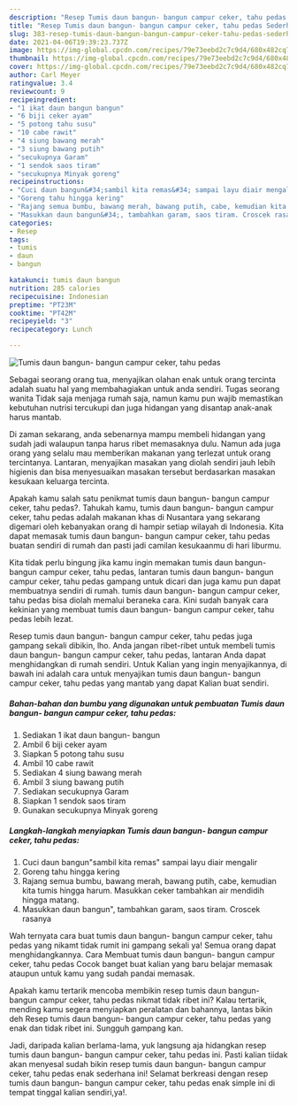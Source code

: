```yaml
---
description: "Resep Tumis daun bangun- bangun campur ceker, tahu pedas Sederhana Untuk Jualan"
title: "Resep Tumis daun bangun- bangun campur ceker, tahu pedas Sederhana Untuk Jualan"
slug: 383-resep-tumis-daun-bangun-bangun-campur-ceker-tahu-pedas-sederhana-untuk-jualan
date: 2021-04-06T19:39:23.737Z
image: https://img-global.cpcdn.com/recipes/79e73eebd2c7c9d4/680x482cq70/tumis-daun-bangun-bangun-campur-ceker-tahu-pedas-foto-resep-utama.jpg
thumbnail: https://img-global.cpcdn.com/recipes/79e73eebd2c7c9d4/680x482cq70/tumis-daun-bangun-bangun-campur-ceker-tahu-pedas-foto-resep-utama.jpg
cover: https://img-global.cpcdn.com/recipes/79e73eebd2c7c9d4/680x482cq70/tumis-daun-bangun-bangun-campur-ceker-tahu-pedas-foto-resep-utama.jpg
author: Carl Meyer
ratingvalue: 3.4
reviewcount: 9
recipeingredient:
- "1 ikat daun bangun bangun"
- "6 biji ceker ayam"
- "5 potong tahu susu"
- "10 cabe rawit"
- "4 siung bawang merah"
- "3 siung bawang putih"
- "secukupnya Garam"
- "1 sendok saos tiram"
- "secukupnya Minyak goreng"
recipeinstructions:
- "Cuci daun bangun&#34;sambil kita remas&#34; sampai layu diair mengalir"
- "Goreng tahu hingga kering"
- "Rajang semua bumbu, bawang merah, bawang putih, cabe, kemudian kita tumis hingga harum. Masukkan ceker tambahkan air mendidih hingga matang."
- "Masukkan daun bangun&#34;, tambahkan garam, saos tiram. Croscek rasanya"
categories:
- Resep
tags:
- tumis
- daun
- bangun

katakunci: tumis daun bangun 
nutrition: 285 calories
recipecuisine: Indonesian
preptime: "PT23M"
cooktime: "PT42M"
recipeyield: "3"
recipecategory: Lunch

---
```



![Tumis daun bangun- bangun campur ceker, tahu pedas](https://img-global.cpcdn.com/recipes/79e73eebd2c7c9d4/680x482cq70/tumis-daun-bangun-bangun-campur-ceker-tahu-pedas-foto-resep-utama.jpg)

Sebagai seorang orang tua, menyajikan olahan enak untuk orang tercinta adalah suatu hal yang membahagiakan untuk anda sendiri. Tugas seorang  wanita Tidak saja menjaga rumah saja, namun kamu pun wajib memastikan kebutuhan nutrisi tercukupi dan juga hidangan yang disantap anak-anak harus mantab.

Di zaman  sekarang, anda sebenarnya mampu membeli hidangan yang sudah jadi walaupun tanpa harus ribet memasaknya dulu. Namun ada juga orang yang selalu mau memberikan makanan yang terlezat untuk orang tercintanya. Lantaran, menyajikan masakan yang diolah sendiri jauh lebih higienis dan bisa menyesuaikan masakan tersebut berdasarkan masakan kesukaan keluarga tercinta. 



Apakah kamu salah satu penikmat tumis daun bangun- bangun campur ceker, tahu pedas?. Tahukah kamu, tumis daun bangun- bangun campur ceker, tahu pedas adalah makanan khas di Nusantara yang sekarang digemari oleh kebanyakan orang di hampir setiap wilayah di Indonesia. Kita dapat memasak tumis daun bangun- bangun campur ceker, tahu pedas buatan sendiri di rumah dan pasti jadi camilan kesukaanmu di hari liburmu.

Kita tidak perlu bingung jika kamu ingin memakan tumis daun bangun- bangun campur ceker, tahu pedas, lantaran tumis daun bangun- bangun campur ceker, tahu pedas gampang untuk dicari dan juga kamu pun dapat membuatnya sendiri di rumah. tumis daun bangun- bangun campur ceker, tahu pedas bisa diolah memalui beraneka cara. Kini sudah banyak cara kekinian yang membuat tumis daun bangun- bangun campur ceker, tahu pedas lebih lezat.

Resep tumis daun bangun- bangun campur ceker, tahu pedas juga gampang sekali dibikin, lho. Anda jangan ribet-ribet untuk membeli tumis daun bangun- bangun campur ceker, tahu pedas, lantaran Anda dapat menghidangkan di rumah sendiri. Untuk Kalian yang ingin menyajikannya, di bawah ini adalah cara untuk menyajikan tumis daun bangun- bangun campur ceker, tahu pedas yang mantab yang dapat Kalian buat sendiri.

<!--inarticleads1-->

##### Bahan-bahan dan bumbu yang digunakan untuk pembuatan Tumis daun bangun- bangun campur ceker, tahu pedas:

1. Sediakan 1 ikat daun bangun- bangun
1. Ambil 6 biji ceker ayam
1. Siapkan 5 potong tahu susu
1. Ambil 10 cabe rawit
1. Sediakan 4 siung bawang merah
1. Ambil 3 siung bawang putih
1. Sediakan secukupnya Garam
1. Siapkan 1 sendok saos tiram
1. Gunakan secukupnya Minyak goreng




<!--inarticleads2-->

##### Langkah-langkah menyiapkan Tumis daun bangun- bangun campur ceker, tahu pedas:

1. Cuci daun bangun&#34;sambil kita remas&#34; sampai layu diair mengalir
1. Goreng tahu hingga kering
1. Rajang semua bumbu, bawang merah, bawang putih, cabe, kemudian kita tumis hingga harum. Masukkan ceker tambahkan air mendidih hingga matang.
1. Masukkan daun bangun&#34;, tambahkan garam, saos tiram. Croscek rasanya




Wah ternyata cara buat tumis daun bangun- bangun campur ceker, tahu pedas yang nikamt tidak rumit ini gampang sekali ya! Semua orang dapat menghidangkannya. Cara Membuat tumis daun bangun- bangun campur ceker, tahu pedas Cocok banget buat kalian yang baru belajar memasak ataupun untuk kamu yang sudah pandai memasak.

Apakah kamu tertarik mencoba membikin resep tumis daun bangun- bangun campur ceker, tahu pedas nikmat tidak ribet ini? Kalau tertarik, mending kamu segera menyiapkan peralatan dan bahannya, lantas bikin deh Resep tumis daun bangun- bangun campur ceker, tahu pedas yang enak dan tidak ribet ini. Sungguh gampang kan. 

Jadi, daripada kalian berlama-lama, yuk langsung aja hidangkan resep tumis daun bangun- bangun campur ceker, tahu pedas ini. Pasti kalian tiidak akan menyesal sudah bikin resep tumis daun bangun- bangun campur ceker, tahu pedas enak sederhana ini! Selamat berkreasi dengan resep tumis daun bangun- bangun campur ceker, tahu pedas enak simple ini di tempat tinggal kalian sendiri,ya!.

